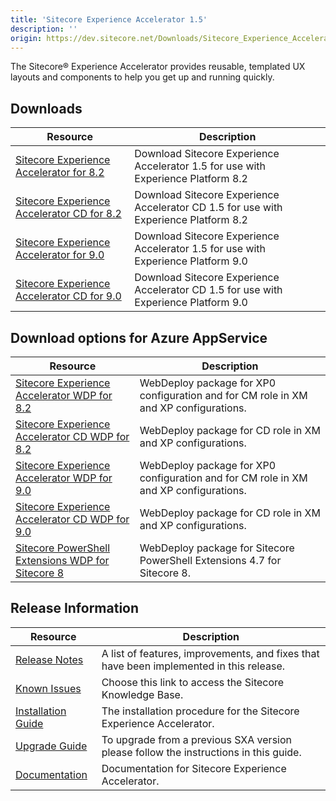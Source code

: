 ```yaml
---
title: 'Sitecore Experience Accelerator 1.5'
description: ''
origin: https://dev.sitecore.net/Downloads/Sitecore_Experience_Accelerator/15/Sitecore_Experience_Accelerator_15_Initial_Release.aspx
---
```


The Sitecore® Experience Accelerator provides reusable, templated UX layouts and components to help you get up and running quickly.

## Downloads

| Resource                                                                                                                                                                                                                                                                             | Description                                                                          |
| ------------------------------------------------------------------------------------------------------------------------------------------------------------------------------------------------------------------------------------------------------------------------------------ | ------------------------------------------------------------------------------------ |
| [Sitecore Experience Accelerator for 8.2](https://scdp.blob.core.windows.net/downloads/Sitecore%20Experience%20Accelerator/15/Sitecore%20Experience%20Accelerator%2015%20Initial%20Release/Secure/Sitecore%20Experience%20Accelerator%201.5%20rev.%20171010%20for%208.2.zip)         | Download Sitecore Experience Accelerator 1.5 for use with Experience Platform 8.2    |
| [Sitecore Experience Accelerator CD for 8.2](https://scdp.blob.core.windows.net/downloads/Sitecore%20Experience%20Accelerator/15/Sitecore%20Experience%20Accelerator%2015%20Initial%20Release/Secure/Sitecore%20Experience%20Accelerator%201.5%20rev.%20171010%20for%208.2%20CD.zip) | Download Sitecore Experience Accelerator CD 1.5 for use with Experience Platform 8.2 |
| [Sitecore Experience Accelerator for 9.0](https://scdp.blob.core.windows.net/downloads/Sitecore%20Experience%20Accelerator/15/Sitecore%20Experience%20Accelerator%2015%20Initial%20Release/Secure/Sitecore%20Experience%20Accelerator%201.5%20rev.%20171010%20for%209.0.zip)         | Download Sitecore Experience Accelerator 1.5 for use with Experience Platform 9.0    |
| [Sitecore Experience Accelerator CD for 9.0](https://scdp.blob.core.windows.net/downloads/Sitecore%20Experience%20Accelerator/15/Sitecore%20Experience%20Accelerator%2015%20Initial%20Release/Secure/Sitecore%20Experience%20Accelerator%201.5%20rev.%20171010%20for%209.0%20CD.zip) | Download Sitecore Experience Accelerator CD 1.5 for use with Experience Platform 9.0 |

## Download options for Azure AppService

| Resource                                                                                                                                                                                                                                                                                       | Description                                                                          |
| ---------------------------------------------------------------------------------------------------------------------------------------------------------------------------------------------------------------------------------------------------------------------------------------------- | ------------------------------------------------------------------------------------ |
| [Sitecore Experience Accelerator WDP for 8.2](https://scdp.blob.core.windows.net/downloads/Sitecore%20Experience%20Accelerator/15/Sitecore%20Experience%20Accelerator%2015%20Initial%20Release/Secure/Sitecore%20Experience%20Accelerator%201.5%20rev.%20171010%20for%208.2.scwdp.zip)         | WebDeploy package for XP0 configuration and for CM role in XM and XP configurations. |
| [Sitecore Experience Accelerator CD WDP for 8.2](https://scdp.blob.core.windows.net/downloads/Sitecore%20Experience%20Accelerator/15/Sitecore%20Experience%20Accelerator%2015%20Initial%20Release/Secure/Sitecore%20Experience%20Accelerator%201.5%20rev.%20171010%20for%208.2%20CD.scwdp.zip) | WebDeploy package for CD role in XM and XP configurations.                           |
| [Sitecore Experience Accelerator WDP for 9.0](https://scdp.blob.core.windows.net/downloads/Sitecore%20Experience%20Accelerator/15/Sitecore%20Experience%20Accelerator%2015%20Initial%20Release/Secure/Sitecore%20Experience%20Accelerator%201.5%20rev.%20171010%20for%209.0.scwdp.zip)         | WebDeploy package for XP0 configuration and for CM role in XM and XP configurations. |
| [Sitecore Experience Accelerator CD WDP for 9.0](https://scdp.blob.core.windows.net/downloads/Sitecore%20Experience%20Accelerator/15/Sitecore%20Experience%20Accelerator%2015%20Initial%20Release/Secure/Sitecore%20Experience%20Accelerator%201.5%20rev.%20171010%20for%209.0%20CD.scwdp.zip) | WebDeploy package for CD role in XM and XP configurations.                           |
| [Sitecore PowerShell Extensions WDP for Sitecore 8](https://scdp.blob.core.windows.net/downloads/Sitecore%20Experience%20Accelerator/15/Sitecore%20Experience%20Accelerator%2015%20Initial%20Release/Secure/Sitecore%20PowerShell%20Extensions-4.7%20for%20Sitecore%208.scwdp.zip)             | WebDeploy package for Sitecore PowerShell Extensions 4.7 for Sitecore 8.             |

## Release Information

| Resource                                                                                                                                                                                                           | Description                                                                             |
| ------------------------------------------------------------------------------------------------------------------------------------------------------------------------------------------------------------------ | --------------------------------------------------------------------------------------- |
| [Release Notes](/downloads/Sitecore_Experience_Accelerator/15/Sitecore_Experience_Accelerator_15_Initial_Release/Release_Notes)                                                                                    | A list of features, improvements, and fixes that have been implemented in this release. |
| [Known Issues](https://kb.sitecore.net/articles/196733)                                                                                                                                                            | Choose this link to access the Sitecore Knowledge Base.                                 |
| [Installation Guide](https://scdp.blob.core.windows.net/downloads/Sitecore%20Experience%20Accelerator/15/Sitecore%20Experience%20Accelerator%2015%20Initial%20Release/Secure/SXA%201.5%20Installation%20Guide.pdf) | The installation procedure for the Sitecore Experience Accelerator.                     |
| [Upgrade Guide](https://scdp.blob.core.windows.net/downloads/Sitecore%20Experience%20Accelerator/15/Sitecore%20Experience%20Accelerator%2015%20Initial%20Release/Secure/SXA%201.5%20Upgrade%20Guide.pdf)           | To upgrade from a previous SXA version please follow the instructions in this guide.    |
| [Documentation](https://doc.sitecore.net:443/en/Products/Sitecore_Experience_Accelerator)                                                                                                                          | Documentation for Sitecore Experience Accelerator.                                      |
